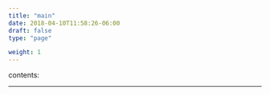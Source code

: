 ```yaml
---
title: "main"
date: 2018-04-10T11:58:26-06:00
draft: false
type: "page"

weight: 1
---
```


contents:

---

